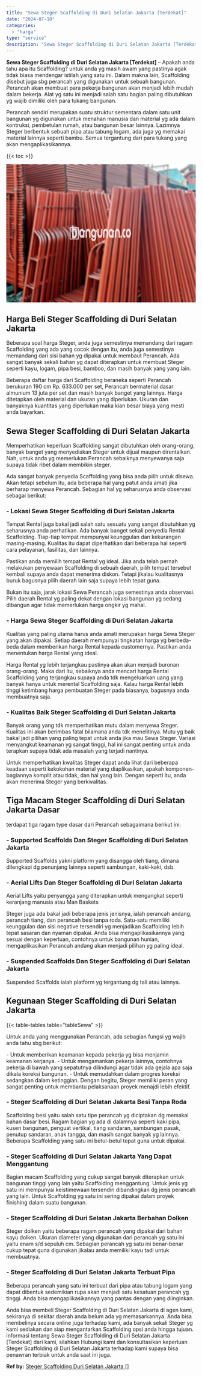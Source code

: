 ```yaml
---
title: "Sewa Steger Scaffolding di Duri Selatan Jakarta [Terdekat]"
date: "2024-07-18"
categories: 
  - "harga"
type: "service"
description: "Sewa Steger Scaffolding di Duri Selatan Jakarta [Terdekat]. Anda bisa membeli Steger Scaffolding di Duri Selatan Jakarta di agen kami, sekiranya di sekitar d..."
---
```


**Sewa Steger Scaffolding di Duri Selatan Jakarta \[Terdekat\]** – Apakah anda tahu apa itu Scaffolding? untuk anda yg masih awam yang pastinya agak tidak biasa mendengar istilah yang satu ini. Dalam makna lain, Scaffolding disebut juga sbg perancah yang digunakan untuk sebuah bangunan. Perancah akan membuat para pekerja bangunan akan menjadi lebih mudah dalam bekerja. Alat yg satu ini menjadi salah satu bagian paling dibutuhkan yg wajib dimiliki oleh para tukang bangunan.

Perancah sendiri merupakan suatu struktur sementara dalam satu unit bangunan yg digunakan untuk menahan manusia dan material yg ada dalam kontruksi, pembetulan rumah, atau bangunan besar lainnya. Lazimnya Steger berbentuk sebuah pipa atau tabung logam, ada juga yg memakai material lainnya seperti bambu. Semua tergantung dari para tukang yang akan mengaplikasikannya.

{{< toc >}}

![Sewa Steger Scaffolding di Duri Selatan Jakarta [Terdekat]](/images/sewa-scaffolding-steger-04.png)

## Harga Beli Steger Scaffolding di Duri Selatan Jakarta

Beberapa soal harga Steger, anda juga semestinya memandang dari ragam Scaffolding yang ada yang cocok dengan itu, anda juga semestinya memandang dari sisi bahan yg dipakai untuk membaut Perancah. Ada sangat banyak sekali bahan yg dapat diterapkan untuk membuat Steger seperti kayu, logam, pipa besi, bamboo, dan masih banyak yang yang lain.

Beberapa daftar harga dari Scaffolding beraneka seperti Perancah berukuran 190 cm Rp. 633.000 per set, Perancah bermaterial dasar almunium 13 juta per set dan masih banyak banget yang lainnya. Harga ditetapkan oleh material dan ukuran yang diperlukan. Ukuran dan banyaknya kuantitas yang diperlukan maka kian besar biaya yang mesti anda bayarkan.

## Sewa Steger Scaffolding di Duri Selatan Jakarta

Memperhatikan keperluan Scaffolding sangat dibutuhkan oleh orang-orang, banyak banget yang menyediakan Steger untuk dijual maupun direntalkan. Nah, untuk anda yg memerlukan Perancah sebaiknya menyewanya saja supaya tidak ribet dalam membikin steger.

Ada sangat banyak penyedia Scaffolding yang bisa anda pilih untuk disewa. Akan tetapi sebelum itu, ada beberapa hal yang patut anda amati jika berharap menyewa Perancah. Sebagian hal yg seharusnya anda observasi sebagai berikut:

### \- Lokasi Sewa Steger Scaffolding di Duri Selatan Jakarta

Tempat Rental juga bakal jadi salah satu sesuatu yang sangat dibutuhkan yg seharusnya anda perhatikan. Ada banyak banget sekali penyedia Rental Scaffolding. Tiap-tiap tempat mempunyai keunggulan dan kekurangan masing-masing. Kualitas itu dapat diperhatikan dari beberapa hal seperti cara pelayanan, fasilitas, dan lainnya.

Pastikan anda memilih tempat Rental yg ideal. Jika anda telah pernah melakukan penyewaan Scaffolding di sebuah daerah, pilih tempat tersebut kembali supaya anda dapat menerima diskon. Tetapi jikalau kualitasnya buruk bagusnya pilih daerah lain saja supaya lebih tepat guna.

Bukan itu saja, jarak lokasi Sewa Perancah juga semestinya anda observasi. Pilih daerah Rental yg paling dekat dengan lokasi bangunan yg sedang dibangun agar tidak memerlukan harga ongkir yg mahal.

### \- Harga Sewa Steger Scaffolding di Duri Selatan Jakarta

Kualitas yang paling utama harus anda amati merupakan harga Sewa Steger yang akan dipakai. Setiap daerah mempunyai tingkatan harga yg berbeda-beda dalam memberikan harga Rental kepada customernya. Pastikan anda menentukan harga Rental yang ideal.

Harga Rental yg lebih terjangkau pastinya akan akan menjadi buronan orang-orang. Maka dari itu, sebaiknya anda mencari harga Rental Scaffolding yang terjangkau supaya anda tdk mengeluarkan uang yang banyak hanya untuk merental Scaffolding saja. Kalau harga Rental lebih tinggi ketimbang harga pembuatan Steger pada biasanya, bagusnya anda membuatnya saja.

### \- Kualitas Baik Steger Scaffolding di Duri Selatan Jakarta

Banyak orang yang tdk memperhatikan mutu dalam menyewa Steger. Kualitas ini akan berimbas fatal bilamana anda tdk menelitinya. Mutu yg baik bakal jadi pilihan yang paling tepat untuk anda jika mau Sewa Steger. Variasi menyangkut keamanan yg sangat tinggi, hal ini sangat penting untuk anda terapkan supaya tidak ada masalah yang terjadi nantinya.

Untuk memperhatikan kwalitas Steger dapat anda lihat dari beberapa keadaan seperti kekokohan material yang diaplikasikan, apakah komponen-bagiannya komplit atau tidak, dan hal yang lain. Dengan seperti itu, anda akan menerima Steger yang berkwalitas.

## Tiga Macam Steger Scaffolding di Duri Selatan Jakarta Dasar

terdapat tiga ragam type dasar dari Perancah sebagaimana berikut ini:

### \- Supported Scaffolds Dan Steger Scaffolding di Duri Selatan Jakarta

Supported Scaffolds yakni platform yang disangga oleh tiang, dimana dilengkapi dg penunjang lainnya seperti sambungan, kaki-kaki, dsb.

### \- Aerial Lifts Dan Steger Scaffolding di Duri Selatan Jakarta

Aerial Lifts yaitu penyangga yang diterapkan untuk mengangkat seperti keranjang manusia atau Man Baskets

Steger juga ada bakal jadi beberapa jenis jenisnya, ialah perancah andang, perancah tiang, dan perancah besi tanpa roda. Satu-satu memiliki keunggulan dan sisi negative tersendiri yg menjadikan Scaffolding lebih tepat sasaran dan nyaman dipakai. Anda bisa mengaplikasikannya yang sesuai dengan keperluan, contohnya untuk bangunan hunian, mengaplikasikan Perancah andang akan menjadi pilihan yg paling ideal.

### \- Suspended Scaffolds Dan Steger Scaffolding di Duri Selatan Jakarta

Suspended Scaffolds ialah platform yg tergantung dg tali atau lainnya.

## Kegunaan Steger Scaffolding di Duri Selatan Jakarta

{{< table-tables table="tableSewa" >}}

Untuk anda yang menggunakan Perancah, ada sebagian fungsi yg wajib anda tahu sbg berikut:

\- Untuk memberikan keamanan kepada pekerja yg bisa menjamin keamanan kerjanya. - Untuk mengamankan pekerja lainnya, contohnya pekerja di bawah yang sepatutnya dilindungi agar tidak ada gejala apa saja dikala koreksi bangunan. - Untuk memudahkan dalam progres koreksi sedangkan dalam ketinggian. Dengan begitu, Steger memiliki peran yang sangat penting untuk membantu pelaksanaan proyek menajdi lebih efektif.

### \- Steger Scaffolding di Duri Selatan Jakarta Besi Tanpa Roda

Scaffolding besi yaitu salah satu tipe perancah yg diciptakan dg memakai bahan dasar besi. Ragam bagian yg ada di dalamnya seperti kaki pipa, kusen bangunan, penguat vertikal, tiang sandaran, sambungan pasak, penutup sandaran, anak tangga, dan masih sangat banyak yg lainnya. Beberapa Scaffolding yang satu ini betul-betul tepat guna untuk dipakai.

### \- Steger Scaffolding di Duri Selatan Jakarta Yang Dapat Menggantung

Bagian macam Scaffolding yang cukup sangat banyak diterapkan untuk bangunan tinggi yang lain yaitu Scaffolding menggantung. Untuk jenis yg satu ini mempunyai keistimewaan tersendiri dibandingkan dg jenis perancah yang lain. Untuk Scaffolding yg satu ini sering dipakai dalam proyek finishing dalam suatu bangunan.

### \- Steger Scaffolding di Duri Selatan Jakarta Berbahan Dolken

Steger dolken yaitu beberapa ragam perancah yang dipakai dari bahan kayu dolken. Ukuran diameter yang digunakan dari perancah yg satu ini yaitu enam s/d sepuluh cm. Sebagian perancah yg satu ini benar-benar cukup tepat guna digunakan jikalau anda memiliki kayu tadi untuk membuatnya.

### \- Steger Scaffolding di Duri Selatan Jakarta Terbuat Pipa

Beberapa perancah yang satu ini terbuat dari pipa atau tabung logam yang dapat dibentuk sedemikian rupa akan menjadi satu kesatuan perancah yg tinggi. Anda bisa mengaplikasikannya yang pantas dengan yang diinginkan.

Anda bisa membeli Steger Scaffolding di Duri Selatan Jakarta di agen kami, sekiranya di sekitar daerah anda belum ada yg memasarkannya. Anda bisa membelinya secara online juga terhadap kami, ada banyak sekali Steger yg kami sediakan dan siap mengantarkan Scaffolding opsi anda hingga tujuan. informasi tentang Sewa Steger Scaffolding di Duri Selatan Jakarta \[Terdekat\] dari kami, silahkan Hubungi kami dan konsultasikan keperluan Steger Scaffolding di Duri Selatan Jakarta terhadap kami supaya bisa penawran terbiak untuk anda saat ini juga.

**Ref by:** [Steger Scaffolding Duri Selatan Jakarta []](https://id.wikipedia.org/wiki/Steger)
